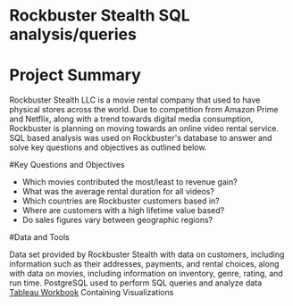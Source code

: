 # Rockbuster Stealth SQL analysis/queries

# Project Summary

Rockbuster Stealth LLC is a movie rental company that used to have physical stores across the world.  Due to competition from Amazon Prime and Netflix, along with a trend towards digital media consumption, Rockbuster is planning on moving towards an online video rental service.  SQL based analysis was used on Rockbuster's database to answer and solve key questions and objectives as outlined below.

#Key Questions and Objectives

- Which movies contributed the most/least to revenue gain?
- What was the average rental duration for all videos?
- Which countries are Rockbuster customers based in?
- Where are customers with a high lifetime value based?
- Do sales figures vary between geographic regions?

#Data and Tools

Data set provided by Rockbuster Stealth with data on customers, including information such as their addresses, payments, and rental choices, along with data on movies, including information on inventory, genre, rating, and run time.
PostgreSQL used to perform SQL queries and analyze data
[Tableau Workbook](https://public.tableau.com/views/DataAnalyticsImmersionExercise3_10Final/Story1?:language=en-US&:sid=&:redirect=auth&:display_count=n&:origin=viz_share_link) Containing Visualizations
